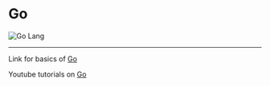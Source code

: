 # Go
![Go Lang](https://miro.medium.com/max/3000/1*30aoNxlSnaYrLhBT0O1lzw.png "Go Lang")

---

Link for basics of [Go](https://tour.golang.org)

Youtube tutorials on [Go](https://www.youtube.com/channel/UC_BzFbxG2za3bp5NRRRXJSw) 
